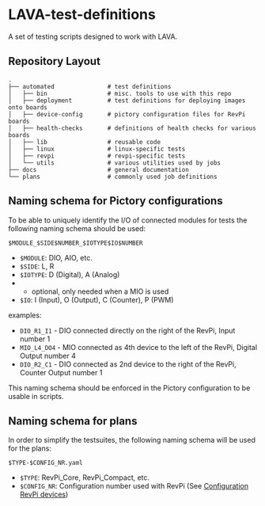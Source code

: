# LAVA-test-definitions

A set of testing scripts designed to work with LAVA.

## Repository Layout

```
.
├── automated				# test definitions
│   ├── bin					# misc. tools to use with this repo
│   ├── deployment			# test definitions for deploying images onto boards
│   ├── device-config		# pictory configuration files for RevPi boards
│   ├── health-checks		# definitions of health checks for various boards
│   ├── lib					# reusable code
│   ├── linux				# linux-specific tests
│   ├── revpi				# revpi-specific tests
│   └── utils				# various utilities used by jobs
├── docs					# general documentation
└── plans					# commonly used job definitions
```

## Naming schema for Pictory configurations

To be able to uniquely identify the I/O of connected modules for tests the
following naming schema should be used:

`$MODULE_$SIDE$NUMBER_$IOTYPE$IO$NUMBER`

- `$MODULE`: DIO, AIO, etc.
- `$SIDE`: L, R
- `$IOTYPE`: D (Digital), A (Analog)
-  - optional, only needed when a MIO is used
- `$IO`: I (Input), O (Output), C (Counter), P (PWM)

examples:
 - `DIO_R1_I1` - DIO connected directly on the right of the RevPi, Input number 1
 - `MIO_L4_DO4` - MIO connected as 4th device to the left of the RevPi, Digital
   Output number 4
 - `DIO_R2_C1` - DIO connected as 2nd device to the right of the RevPi, Counter
   Output number 1

This naming schema should be enforced in the Pictory configuration to be
usable in scripts.

## Naming schema for plans

In order to simplify the testsuites, the following naming schema will be used for the plans:

`$TYPE-$CONFIG_NR.yaml`

- `$TYPE`: RevPi_Core, RevPi_Compact, etc.
- `$CONFIG_NR`: Configuration number used with RevPi (See [Configuration RevPi devices](./automated/device-config/README.md))
